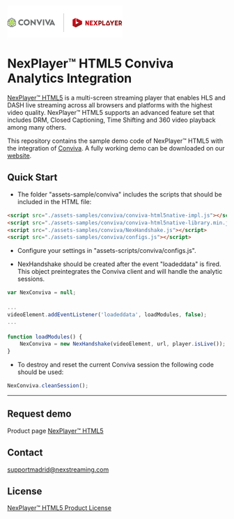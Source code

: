 ![NexPlayer demo home ](images/Conviva1.png)
# NexPlayer™ HTML5 Conviva Analytics Integration

[NexPlayer™ HTML5](https://nexplayersdk.com/nexplayer-html5/) is a multi-screen streaming player that enables HLS and DASH live streaming across all browsers and platforms with the highest video quality. NexPlayer™ HTML5 supports an advanced feature set that includes DRM, Closed Captioning, Time Shifting and 360 video playback among many others.

This repository contains the sample demo code of NexPlayer™ HTML5 with the integration of [Conviva](https://www.conviva.com/). A fully working demo can be downloaded on our [website](https://nexplayersdk.com/request/).

## Quick Start

- The folder "assets-sample/conviva" includes the scripts that should be included in the HTML file:

```html
<script src="./assets-samples/conviva/conviva-html5native-impl.js"></script>
<script src="./assets-samples/conviva/conviva-html5native-library.min.js"></script>
<script src="./assets-samples/conviva/NexHandshake.js"></script>
<script src="./assets-samples/conviva/configs.js"></script>
```

- Configure your settings in "assets-scripts/conviva/configs.js".

- NexHandshake should be created after the event "loadeddata" is fired. This object preintegrates the Conviva client and will handle the analytic sessions.

```javascript
var NexConviva = null;

...
videoElement.addEventListener('loadeddata', loadModules, false);
...

function loadModules() {
    NexConviva = new NexHandshake(videoElement, url, player.isLive());
}
```

- To destroy and reset the current Conviva session the following code should be used:

```javascript
NexConviva.cleanSession();
```


-------------------

## Request demo
Product page [NexPlayer™ HTML5](https://nexplayersdk.com/html5-player/)

## Contact
[supportmadrid@nexstreaming.com](mailto:supportmadrid@nexstreaming.com)

## License
[NexPlayer™ HTML5 Product License](License.txt)
